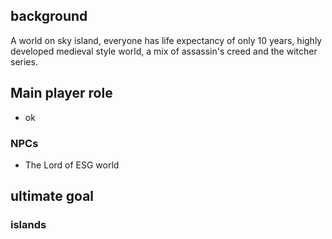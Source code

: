 ## background

A world on sky island, everyone has life expectancy of only 10 years, highly developed medieval style world, a mix of assassin's creed and the witcher series.
## Main player role

- ok
### NPCs
- The Lord of ESG world
## ultimate goal
### islands
